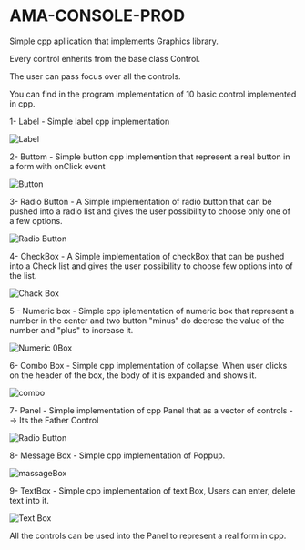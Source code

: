# AMA-CONSOLE-PROD

Simple cpp apllication that implements Graphics library.

Every control enherits from the base class Control.

The user can pass focus over all the controls.

You can find in the program implementation of 10 basic control implemented in cpp.

1- Label - Simple label cpp implementation 

<img src="" alt="Label">

2- Buttom - Simple button cpp implemention that represent a real button in a form with onClick event

<img src="https://github.com/liorshahar/AMA-CONSOLE-PROD/blob/master/images/Button.PNG" alt="Button">

3- Radio Button - A Simple implementation of radio button that can be pushed into a radio list and gives the user possibility to choose only one of a few options.

<img src="https://github.com/liorshahar/AMA-CONSOLE-PROD/blob/master/images/radio.PNG" alt="Radio Button">


4- CheckBox - A Simple implementation of checkBox that can be pushed into a Check list and gives the user possibility to choose few options into of the list.

<img src="https://github.com/liorshahar/AMA-CONSOLE-PROD/blob/master/images/chack.PNG" alt="Chack Box">


5 - Numeric box - Simple cpp iplementation of numeric box that represent a number in the center and two button "minus" do decrese the value of the number and "plus" to increase it.

<img src="https://github.com/liorshahar/AMA-CONSOLE-PROD/blob/master/images/Numeric%20Box.PNG" alt="Numeric 0Box">


6- Combo Box  - Simple cpp implementation of collapse. When user clicks on the header of the box, the body of it is expanded and shows it.

<img src="https://github.com/liorshahar/AMA-CONSOLE-PROD/blob/master/images/combo.PNG" alt="combo">


7- Panel - Simple implementation of cpp Panel that as a vector of controls --> Its the Father Control

<img src="https://github.com/liorshahar/AMA-CONSOLE-PROD/blob/master/images/radio.PNG" alt="Radio Button">


8- Message Box - Simple cpp implementation of Poppup.

<img src="https://github.com/liorshahar/AMA-CONSOLE-PROD/blob/master/images/massageBox.PNG" alt="massageBox">


9- TextBox - Simple cpp implementation of text Box, Users can enter, delete text into it.

<img src="https://github.com/liorshahar/AMA-CONSOLE-PROD/blob/master/images/text.PNG" alt="Text Box">



All the controls can be used into the Panel to represent a real form in cpp.
